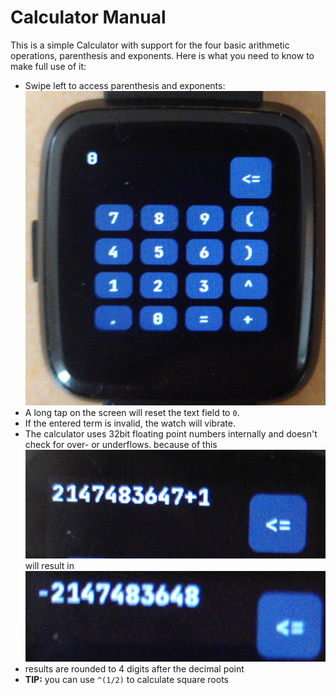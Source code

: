 # Calculator Manual
This is a simple Calculator with support for the four basic arithmetic operations, parenthesis and exponents.
Here is what you need to know to make full use of it:
- Swipe left to access parenthesis and exponents:
   ![](./ui/calc2.jpg)
- A long tap on the screen will reset the text field to `0`.
- If the entered term is invalid, the watch will vibrate.
- The calculator uses 32bit floating point numbers internally and doesn't check for over- or underflows.
because of this ![](./ui/calc3.jpg) will result in ![](./ui/calc4.jpg)
 - results are rounded to 4 digits after the decimal point
- **TIP:** you can use `^(1/2)` to calculate square roots